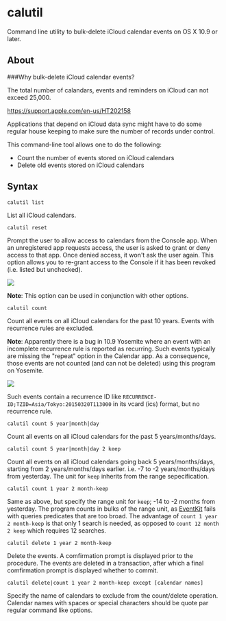 # calutil
Command line utility to bulk-delete iCloud calendar events on OS X 10.9 or later.

About
---

###Why bulk-delete iCloud calendar events?

The total number of calandars, events and reminders on iCloud can not exceed 25,000. 

https://support.apple.com/en-us/HT202158

Applications that depend on iCloud data sync might have to do some regular house keeping to make sure the number of records under control. 

This command-line tool allows one to do the following:

* Count the number of events stored on iCloud calendars
* Delete old events stored on iCloud calendars

Syntax
---

```
calutil list
```

List all iCloud calendars.

```
calutil reset
```

Prompt the user to allow access to calendars from the Console app. When an unregistered app requests access, the user is asked to grant or deny access to that app. Once denied access, it won't ask the user again. This option allows you to re-grant access to the Console if it has been revoked (i.e. listed but unchecked).

![](https://github.com/miyako/calutil/blob/master/images/denied.png)

**Note**: This option can be used in conjunction with other options.

```
calutil count
```

Count all events on all iCloud calendars for the past 10 years. Events with recurrence rules are excluded.

**Note**: Apparently there is a bug in 10.9 Yosemite where an event with an incomplete recurrence rule is reported as recurring. Such events typically are missing the "repeat" option in the Calendar app. As a consequence, those events are not counted (and can not be deleted) using this program on Yosemite.

![](https://github.com/miyako/calutil/blob/master/images/no-recurrence.png)

Such events contain a recurrence ID like ``RECURRENCE-ID;TZID=Asia/Tokyo:20150320T113000`` in its vcard (ics) format, but no recurrence rule.

```
calutil count 5 year|month|day
```

Count all events on all iCloud calendars for the past 5 years/months/days.

```
calutil count 5 year|month|day 2 keep
```

Count all events on all iCloud calendars going back 5 years/months/days, starting from 2 years/months/days earlier. i.e. -7 to -2 years/months/days from yesterday. The unit for ``keep`` inherits from the range sepecification.

```
calutil count 1 year 2 month-keep
```

Same as above, but specify the range unit for ``keep``; -14 to -2 months from yesterday. The program counts in bulks of the range unit, as [EventKit](https://developer.apple.com/library/watchos/documentation/EventKit/Reference/EventKitFrameworkRef/index.html) fails with queries predicates that are too broad. The advantage of ``count 1 year 2 month-keep`` is that only 1 search is needed, as opposed to ``count 12 month 2 keep`` which requires 12 searches.

```
calutil delete 1 year 2 month-keep
```

Delete the events. A comfirmation prompt is displayed prior to the procedure. The events are deleted in a transaction, after which a final comfirmation prompt is displayed whether to commit.

```
calutil delete|count 1 year 2 month-keep except [calendar names]
```

Specify the name of calendars to exclude from the count/delete operation. Calendar names with spaces or special characters should be quote par regular command like options.

